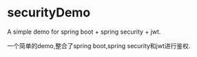 # securityDemo
A simple demo for spring boot + spring security + jwt.

一个简单的demo,整合了spring boot,spring security和jwt进行鉴权.
